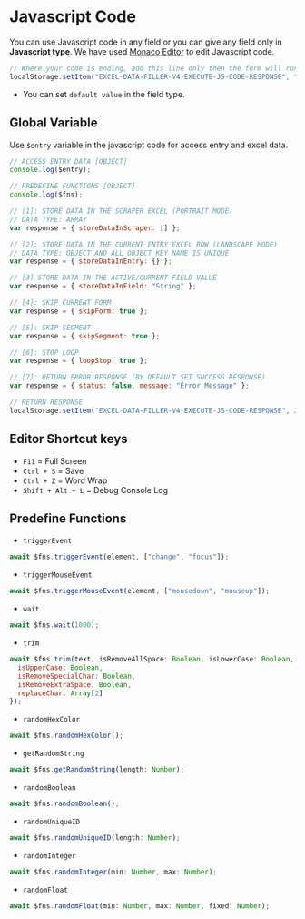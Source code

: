 # Javascript Code

You can use Javascript code in any field or you can give any field only in **Javascript type**. We have used [Monaco Editor](https://microsoft.github.io/monaco-editor/) to edit Javascript code.

```js
// Where your code is ending, add this line only then the form will run further.
localStorage.setItem("EXCEL-DATA-FILLER-V4-EXECUTE-JS-CODE-RESPONSE", "1");
```

- You can set `default value` in the field type.

## Global Variable

Use `$entry` variable in the javascript code for access entry and excel data.

```js
// ACCESS ENTRY DATA [OBJECT]
console.log($entry);

// PREDEFINE FUNCTIONS [OBJECT]
console.log($fns);

// [1]: STORE DATA IN THE SCRAPER EXCEL (PORTRAIT MODE)
// DATA TYPE: ARRAY
var response = { storeDataInScraper: [] };

// [2]: STORE DATA IN THE CURRENT ENTRY EXCEL ROW (LANDSCAPE MODE)
// DATA TYPE: OBJECT AND ALL OBJECT KEY NAME IS UNIQUE
var response = { storeDataInEntry: {} };

// [3] STORE DATA IN THE ACTIVE/CURRENT FIELD VALUE
var response = { storeDataInField: "String" };

// [4]: SKIP CURRENT FORM
var response = { skipForm: true };

// [5]: SKIP SEGMENT
var response = { skipSegment: true };

// [6]: STOP LOOP
var response = { loopStop: true };

// [7]: RETURN ERROR RESPONSE (BY DEFAULT SET SUCCESS RESPONSE)
var response = { status: false, message: "Error Message" };

// RETURN RESPONSE
localStorage.setItem("EXCEL-DATA-FILLER-V4-EXECUTE-JS-CODE-RESPONSE", JSON.stringify(response));
```

## Editor Shortcut keys

- `F11` = Full Screen
- `Ctrl + S` = Save
- `Ctrl + Z` = Word Wrap
- `Shift + Alt + L` = Debug Console Log

## Predefine Functions

- `triggerEvent`

```js
await $fns.triggerEvent(element, ["change", "focus"]);
```

- `triggerMouseEvent`

```js
await $fns.triggerMouseEvent(element, ["mousedown", "mouseup"]);
```

- `wait`

```js
await $fns.wait(1000);
```

- `trim`

```js
await $fns.trim(text, isRemoveAllSpace: Boolean, isLowerCase: Boolean, {
  isUpperCase: Boolean,
  isRemoveSpecialChar: Boolean,
  isRemoveExtraSpace: Boolean,
  replaceChar: Array[2]
});
```

- `randomHexColor`

```js
await $fns.randomHexColor();
```

- `getRandomString`

```js
await $fns.getRandomString(length: Number);
```

- `randomBoolean`

```js
await $fns.randomBoolean();
```

- `randomUniqueID`

```js
await $fns.randomUniqueID(length: Number);
```

- `randomInteger`

```js
await $fns.randomInteger(min: Number, max: Number);
```

- `randomFloat`

```js
await $fns.randomFloat(min: Number, max: Number, fixed: Number);
```

